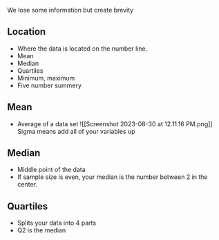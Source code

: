We lose some information but create brevity

## Location
- Where the data is located on the number line.
- Mean
- Median
- Quartiles
- Minimum, maximum
- Five number summery

## Mean
- Average of a data set
![[Screenshot 2023-08-30 at 12.11.16 PM.png]]
Sigma means add all of your variables up
## Median
- Middle point of the data 
- If sample size is even, your median is the number between 2 in the center.
## Quartiles
- Splits your data into 4 parts
- Q2 is the median

